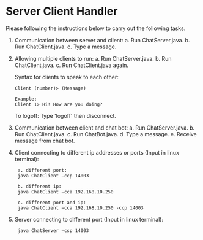 # Server Client Handler

Please following the instructions below to carry out the following tasks.

1. Communication between server and client:
        a. Run ChatServer.java.
        b. Run ChatClient.java.
        c. Type a message.

2.  Allowing multiple clients to run:
        a. Run ChatServer.java.
        b. Run ChatClient.java.
        c. Run ChatClient.java again.

    Syntax for clients to speak to each other:

        Client (number)> (Message)

        Example:
        Client 1> Hi! How are you doing?

    To logoff:
        Type 'logoff' then disconnect.

3. Communication between client and chat bot:
        a. Run ChatServer.java.
        b. Run ChatClient.java.
        c. Run ChatBot.java.
        d. Type a message.
        e. Receive message from chat bot.

4. Client connecting to different ip addresses or ports (Input in linux terminal):

        a. different port:
        java ChatClient −ccp 14003

        b. different ip:
        java ChatClient −cca 192.168.10.250

        c. different port and ip:
        java ChatClient −cca 192.168.10.250 -ccp 14003

5. Server connecting to different port (Input in linux terminal):

        java ChatServer −csp 14003
